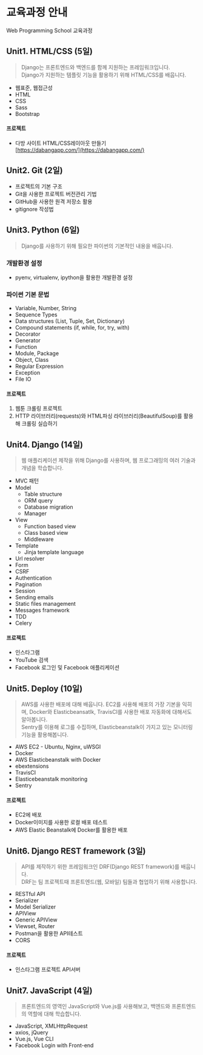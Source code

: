 # 교육과정 안내

Web Programming School 교육과정

## Unit1. HTML/CSS (5일)

> Django는 프론트엔드와 백엔드를 함께 지원하는 프레임워크입니다.  
> Django가 지원하는 템플릿 기능을 활용하기 위해 HTML/CSS를 배웁니다.

- 웹표준, 웹접근성
- HTML
- CSS
- Sass
- Bootstrap

#### 프로젝트

- 다방 사이트 HTML/CSS레이아웃 만들기  
[https://dabangapp.com/](https://dabangapp.com/)


## Unit2. Git (2일)

- 프로젝트의 기본 구조
- Git을 사용한 프로젝트 버전관리 기법
- GitHub을 사용한 원격 저장소 활용
- gitignore 작성법


## Unit3. Python (6일)

> Django를 사용하기 위해 필요한 파이썬의 기본적인 내용을 배웁니다.

### 개발환경 설정

- pyenv, virtualenv, ipython을 활용한 개발환경 설정

### 파이썬 기본 문법

- Variable, Number, String
- Sequence Types
- Data structures (List, Tuple, Set, Dictionary)
- Compound statements (if, while, for, try, with)
- Decorator
- Generator
- Function
- Module, Package
- Object, Class
- Regular Expression
- Exception
- File IO


#### 프로젝트
1. 웹툰 크롤링 프로젝트  
2. HTTP 라이브러리(requests)와 HTML파싱 라이브러리(BeautifulSoup)를 활용해 크롤링 실습하기

## Unit4. Django (14일)

> 웹 애플리케이션 제작을 위해 Django를 사용하며, 웹 프로그래밍의 여러 기술과 개념을 학습합니다.

- MVC 패턴
- Model
	- Table structure
	- ORM query
	- Database migration
	- Manager
- View
	- Function based view
	- Class based view
	- Middleware
- Template
	- Jinja template language
- Url resolver
- Form
- CSRF
- Authentication
- Pagination
- Session
- Sending emails
- Static files management
- Messages framework
- TDD
- Celery

#### 프로젝트
- 인스타그램  
- YouTube 검색  
- Facebook 로그인 및 Facebook 애플리케이션


## Unit5. Deploy (10일)

> AWS를 사용한 배포에 대해 배웁니다. EC2를 사용해 배포의 가장 기본을 익히며, Docker와 Elasticbeansatlk, TravisCI를 사용한 배포 자동화에 대해서도 알아봅니다.  
> Sentry를 이용해 로그를 수집하며, Elasticbeanstalk이 가지고 있는 모니터링 기능을 활용해봅니다.

- AWS EC2 - Ubuntu, Nginx, uWSGI
- Docker
- AWS Elasticbeanstalk with Docker
- ebextensions
- TravisCI
- Elasticebeanstalk monitoring
- Sentry

#### 프로젝트
- EC2에 배포  
- Docker이미지를 사용한 로컬 배포 테스트  
- AWS Elastic Beanstalk에 Docker를 활용한 배포

## Unit6. Django REST framework (3일)

> API를 제작하기 위한 프레임워크인 DRF(Django REST framework)를 배웁니다.  
> DRF는 팀 프로젝트때 프론트엔드(웹, 모바일) 팀들과 협업하기 위해 사용합니다.

- RESTful API
- Serializer
- Model Serializer
- APIView
- Generic APIView
- Viewset, Router
- Postman을 활용한 API테스트
- CORS

#### 프로젝트
- 인스타그램 프로젝트 API서버

## Unit7. JavaScript (4일)

> 프론트엔드의 영역인 JavaScript와 Vue.js를 사용해보고, 백엔드와 프론트엔드의 역할에 대해 학습합니다.

- JavaScript, XMLHttpRequest
- axios, jQuery
- Vue.js, Vue CLI
- Facebook Login with Front-end
